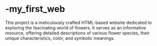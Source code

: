 # -my_first_web
This project is a meticulously crafted HTML-based website dedicated to exploring the fascinating world of flowers. It serves as an informative resource, offering detailed descriptions of various flower species, their unique characteristics, color, and symbolic meanings. 
